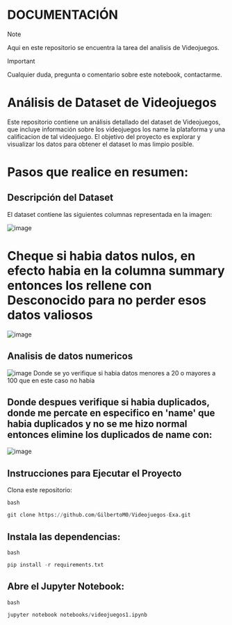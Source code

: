# DOCUMENTACIÓN

> [!NOTE]
> Aqui en este repositorio se encuentra la tarea del analisis de Videojuegos.

> [!Important]
> Cualquier duda, pregunta o comentario sobre este notebook, contactarme.

# Análisis de Dataset de Videojuegos
Este repositorio contiene un análisis detallado del dataset de Videojuegos, que incluye información sobre los videojuegos los name la plataforma y una calificacion de tal videojuego. El objetivo del proyecto es explorar y visualizar los datos para obtener el dataset lo mas limpio posible.
# Pasos que realice en resumen:

## Descripción del Dataset
El dataset contiene las siguientes columnas representada en la imagen:

![image](https://github.com/user-attachments/assets/13896d8b-f77d-42e4-8493-622ecb7a11b2)

# Cheque si habia datos nulos, en efecto habia en la columna summary entonces los rellene con Desconocido para no perder esos datos valiosos
![image](https://github.com/user-attachments/assets/f6650559-7daa-42ed-8d1e-b035f71143ac)


## Analisis de datos numericos
![image](https://github.com/user-attachments/assets/03c2badd-4c51-47b6-a91a-c3e0adcc4077)
 Donde se yo verifique si habia datos menores a 20 o mayores a 100 que en este caso no habia 

## Donde despues verifique si habia duplicados, donde me percate en especifico en 'name' que habia duplicados y no se me hizo normal entonces elimine los duplicados de name con:
![image](https://github.com/user-attachments/assets/e5568432-8aa0-42a6-8a37-f416e8e1e42b)

 ## Instrucciones para Ejecutar el Proyecto
Clona este repositorio:

`bash`
```python
git clone https://github.com/GilbertoM0/Videojuegos-Exa.git
```
## Instala las dependencias:

`bash`
```python
pip install -r requirements.txt
```

## Abre el Jupyter Notebook:
`bash`
```python
jupyter notebook notebooks/videojuegos1.ipynb
```
